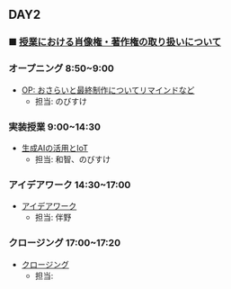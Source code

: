 ## DAY2

### ■ [授業における肖像権・著作権の取り扱いについて](https://protoout.notion.site/acde308ffe03498fad30a271b4a7b128?pvs=4)


### オープニング 8:50~9:00

- [OP: おさらいと最終制作についてリマインドなど](https://www.canva.com/design/DAGE2FVe71k/x-lAIVGHJQAkVlqjj8DKbg/edit)
    - 担当: のびすけ

### 実装授業 9:00~14:30

- [生成AIの活用とIoT](./dev_lesson/)
    - 担当: 和智、のびすけ

### アイデアワーク 14:30~17:00

- [アイデアワーク](./ideation.md)
    - 担当: 伴野

### クロージング 17:00~17:20

- [クロージング]()
    - 担当:    
